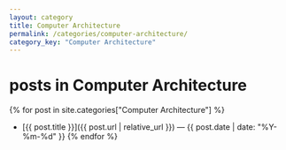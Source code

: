 ```yaml
---
layout: category
title: Computer Architecture
permalink: /categories/computer-architecture/
category_key: "Computer Architecture"
---
```


# posts in **Computer Architecture**

{% for post in site.categories["Computer Architecture"] %}
- [{{ post.title }}]({{ post.url | relative_url }}) <span class="meta">— {{ post.date | date: "%Y-%m-%d" }}</span>
{% endfor %}

